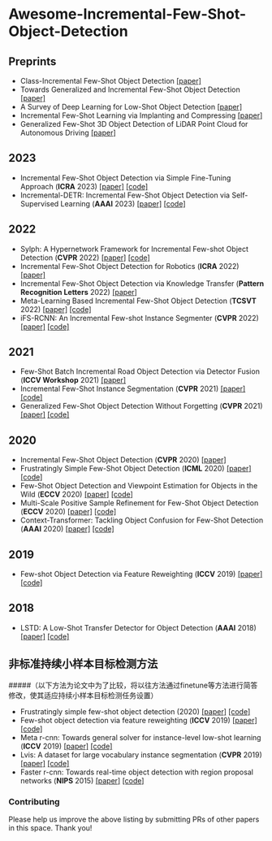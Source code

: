 # Awesome-Incremental-Few-Shot-Object-Detection



## Preprints
- Class-Incremental Few-Shot Object Detection [[paper]](https://arxiv.org/abs/2105.07637)
- Towards Generalized and Incremental Few-Shot Object Detection [[paper]](https://arxiv.org/abs/2109.11336)
- A Survey of Deep Learning for Low-Shot Object Detection [[paper]](https://arxiv.org/abs/2112.02814)
- Incremental Few-Shot Learning via Implanting and Compressing [[paper]](https://arxiv.org/abs/2203.10297)
- Generalized Few-Shot 3D Object Detection of LiDAR Point Cloud for Autonomous Driving [[paper]](https://arxiv.org/abs/2302.03914)


## 2023
- Incremental Few-Shot Object Detection via Simple Fine-Tuning Approach (**ICRA** 2023) [[paper]](https://arxiv.org/abs/2302.09779) [[code]](https://github.com/TMIU/iTFA)
- Incremental-DETR: Incremental Few-Shot Object Detection via Self-Supervised Learning (**AAAI** 2023) [[paper]](https://arxiv.org/abs/2205.04042) [[code]](https://github.com/dongnana777/Incremental-DETR)



## 2022
- Sylph: A Hypernetwork Framework for Incremental Few-shot Object Detection (**CVPR** 2022) [[paper]](https://arxiv.org/abs/2203.13903) [[code]](https://github.com/facebookresearch/sylph-few-shot-detection)
- Incremental Few-Shot Object Detection for Robotics (**ICRA** 2022) [[paper]](https://arxiv.org/abs/2005.02641)
- Incremental Few-Shot Object Detection via Knowledge Transfer (**Pattern Recognition Letters** 2022) [[paper]](https://www.sciencedirect.com/science/article/pii/S0167865522000319)
- Meta-Learning Based Incremental Few-Shot Object Detection (**TCSVT** 2022) [[paper]](https://ieeexplore.ieee.org/abstract/document/9452164) [[code]](https://github.com/Tongji-MIC-Lab/ML-iFSOD)
- iFS-RCNN: An Incremental Few-shot Instance Segmenter (**CVPR** 2022) [[paper]](https://arxiv.org/abs/2205.15562) [[code]](https://github.com/ducminhkhoi/iFS-RCNN)


## 2021
- Few-Shot Batch Incremental Road Object Detection via Detector Fusion (**ICCV Workshop** 2021) [[paper]](https://arxiv.org/abs/2108.08048)
- Incremental Few-Shot Instance Segmentation (**CVPR** 2021) [[paper]](https://arxiv.org/abs/2105.05312) [[code]](https://github.com/danganea/iMTFA)
- Generalized Few-Shot Object Detection Without Forgetting (**CVPR** 2021) [[paper]](https://arxiv.org/abs/2105.09491) [[code]](https://github.com/Megvii-BaseDetection/GFSD)


## 2020
- Incremental Few-Shot Object Detection (**CVPR** 2020) [[paper]](https://arxiv.org/abs/2003.04668)
- Frustratingly Simple Few-Shot Object Detection (**ICML** 2020) [[paper]](https://arxiv.org/abs/2003.06957) [[code]](https://github.com/ucbdrive/few-shot-object-detection)
- Few-Shot Object Detection and Viewpoint Estimation for Objects in the Wild (**ECCV** 2020) [[paper]](https://arxiv.org/abs/2007.12107) [[code]](https://github.com/YoungXIAO13/FewShotDetection)
- Multi-Scale Positive Sample Refinement for Few-Shot Object Detection (**ECCV** 2020) [[paper]](https://arxiv.org/abs/2007.09384) [[code]](https://github.com/jiaxi-wu/MPSR)
- Context-Transformer: Tackling Object Confusion for Few-Shot Detection (**AAAI** 2020) [[paper]](https://arxiv.org/abs/2003.07304) [[code]](https://github.com/Ze-Yang/Context-Transformer)


## 2019
- Few-shot Object Detection via Feature Reweighting (**ICCV** 2019) [[paper]](https://arxiv.org/abs/1812.01866) [[code]](https://github.com/bingykang/Fewshot_Detection)


## 2018
- LSTD: A Low-Shot Transfer Detector for Object Detection (**AAAI** 2018) [[paper]](https://arxiv.org/abs/1803.01529) [[code]](https://github.com/YoungXIAO13/FewShotDetection)




## 非标准持续小样本目标检测方法
#####（以下方法为论文中为了比较，将以往方法通过finetune等方法进行简答修改，使其适应持续小样本目标检测任务设置）
- Frustratingly simple few-shot object detection (2020) [[paper]](https://arxiv.org/abs/2003.06957) [[code]](https://github.com/ucbdrive/few-shot-object-detection)
- Few-shot object detection via feature reweighting (**ICCV** 2019) [[paper]](https://openaccess.thecvf.com/content_ICCV_2019/html/Kang_Few-Shot_Object_Detection_via_Feature_Reweighting_ICCV_2019_paper.html) [[code]](https://github.com/bingykang/Fewshot_Detection)
- Meta r-cnn: Towards general solver for instance-level low-shot learning (**ICCV** 2019) [[paper]](https://openaccess.thecvf.com/content_ICCV_2019/html/Yan_Meta_R-CNN_Towards_General_Solver_for_Instance-Level_Low-Shot_Learning_ICCV_2019_paper.html) [[code]](https://yanxp.github.io/metarcnn.html)
- Lvis: A dataset for large vocabulary instance segmentation
 (**CVPR** 2019) [[paper]](https://openaccess.thecvf.com/content_CVPR_2019/html/Gupta_LVIS_A_Dataset_for_Large_Vocabulary_Instance_Segmentation_CVPR_2019_paper.html) [[code]](https://www.lvisdataset.org/)
- Faster r-cnn: Towards real-time object detection with region proposal networks (**NIPS** 2015) [[paper]](https://proceedings.neurips.cc/paper/2015/hash/14bfa6bb14875e45bba028a21ed38046-Abstract.html) [[code]](https://github.com/ShaoqingRen/faster_rcnn)


<!-- <hr/> -->

### Contributing
Please help us improve the above listing by submitting PRs of other papers in this space. Thank you!
